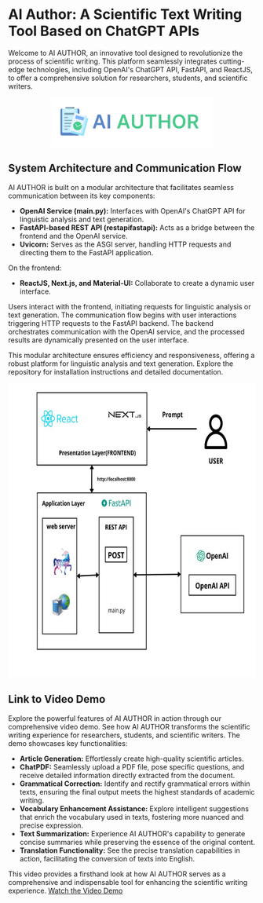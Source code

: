 # AI Author: A Scientific Text Writing Tool Based on ChatGPT APIs

Welcome to AI AUTHOR, an innovative tool designed to revolutionize the process of scientific writing. This platform seamlessly integrates cutting-edge technologies, including OpenAI's ChatGPT API, FastAPI, and ReactJS, to offer a comprehensive solution for researchers, students, and scientific writers.

<p align="center">
  <img src="https://github.com/AyaElAmari/AI_AUTHOR_FINAL_PROJECT/blob/main/AI_AUTHOR-logo.png" alt="Project logo" height="100px">
</p>

## System Architecture and Communication Flow

AI AUTHOR is built on a modular architecture that facilitates seamless communication between its key components:

- **OpenAI Service (main.py):** Interfaces with OpenAI's ChatGPT API for linguistic analysis and text generation.
- **FastAPI-based REST API (restapifastapi):** Acts as a bridge between the frontend and the OpenAI service.
- **Uvicorn:** Serves as the ASGI server, handling HTTP requests and directing them to the FastAPI application.

On the frontend:

- **ReactJS, Next.js, and Material-UI:** Collaborate to create a dynamic user interface.

Users interact with the frontend, initiating requests for linguistic analysis or text generation. The communication flow begins with user interactions triggering HTTP requests to the FastAPI backend. The backend orchestrates communication with the OpenAI service, and the processed results are dynamically presented on the user interface.

This modular architecture ensures efficiency and responsiveness, offering a robust platform for linguistic analysis and text generation. Explore the repository for installation instructions and detailed documentation.

<p align="center">
  <img src="https://github.com/AyaElAmari/AI_AUTHOR_FINAL_PROJECT/blob/main/architecture_AI_Author.png" alt="Project Architecture" height="600px">
</p>

## Link to Video Demo

Explore the powerful features of AI AUTHOR in action through our comprehensive video demo. See how AI AUTHOR transforms the scientific writing experience for researchers, students, and scientific writers. The demo showcases key functionalities:

- **Article Generation:** Effortlessly create high-quality scientific articles.
- **ChatPDF:** Seamlessly upload a PDF file, pose specific questions, and receive detailed information directly extracted from the document.
- **Grammatical Correction:** Identify and rectify grammatical errors within texts, ensuring the final output meets the highest standards of academic writing.
- **Vocabulary Enhancement Assistance:** Explore intelligent suggestions that enrich the vocabulary used in texts, fostering more nuanced and precise expression.
- **Text Summarization:** Experience AI AUTHOR's capability to generate concise summaries while preserving the essence of the original content.
- **Translation Functionality:** See the precise translation capabilities in action, facilitating the conversion of texts into English.

This video provides a firsthand look at how AI AUTHOR serves as a comprehensive and indispensable tool for enhancing the scientific writing experience. [Watch the Video Demo](https://drive.google.com/file/d/1YV13-MRoontcunXIbTmx0Xpa_E-Bb5q8/view?usp=drive_link)
